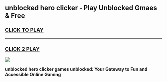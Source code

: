 
## unblocked hero clicker - Play Unblocked Gmaes & Free
<h3>
<a href="https://news.freeplayer.one?title=unblocked_hero_clicker&ref=16F">CLICK TO PLAY</a></h3>
<hr>

<h3>
<a href="https://news.freeplayer.one?title=unblocked_hero_clicker&ref=16F">CLICK 2 PLAY</a>
  
</h3>

<a href="https://news.freeplayer.one?title=unblocked_hero_clicker&ref=16F/"><img src="https://clearcache.store/games.png"></a>


**unblocked hero clicker games unblocked: Your Gateway to Fun and Accessible Online Gaming**
